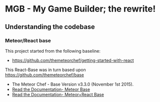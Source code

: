 # MGB - My Game Builder; the rewrite!

## Understanding the codebase

### Meteor/React base

This project started from the following baseline: 

* https://github.com/themeteorchef/getting-started-with-react

This React-Base was in turn based upon https://github.com/themeteorchef/base

* The Meteor Chef - Base Version v3.3.0 (November 1st 2015). 
* [Read the Documentation- Meteor Base](http://themeteorchef.com/base)
* [Read the Documentation- Meteor+React Base](https://themeteorchef.com/recipes/getting-started-with-react/)

